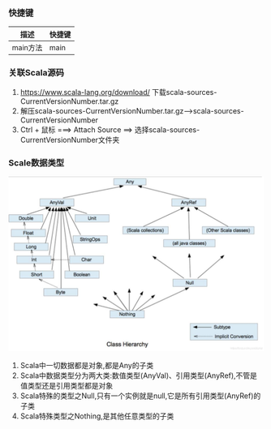 ### 快捷键
| 描述                      | 快捷键 |
| ---------------------    | ------ |
| main方法                  | main   |


### 关联Scala源码
1. https://www.scala-lang.org/download/ 下载scala-sources-CurrentVersionNumber.tar.gz
2. 解压scala-sources-CurrentVersionNumber.tar.gz-->scala-sources-CurrentVersionNumber
3. Ctrl + 鼠标 ===> Attach Source ==> 选择scala-sources-CurrentVersionNumber文件夹


### Scale数据类型
![20201102110820549](Scala数据类型体系.png)
1. Scala中一切数据都是对象,都是Any的子类
2. Scala中数据类型分为两大类:数值类型(AnyVal)、引用类型(AnyRef),不管是值类型还是引用类型都是对象
3. Scala特殊的类型之Null,只有一个实例就是null,它是所有引用类型(AnyRef)的子类
4. Scala特殊类型之Nothing,是其他任意类型的子类